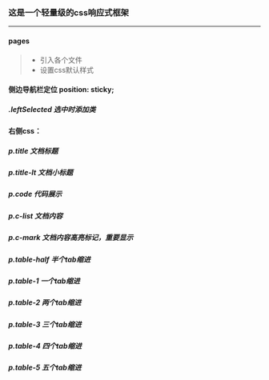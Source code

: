### 这是一个轻量级的css响应式框架
- - -
#### pages
   > - 引入各个文件
   > - 设置css默认样式

#### 侧边导航栏定位  position: sticky;
##### .leftSelected 选中时添加类
#### 右侧css：
##### p.title 文档标题
##### p.title-lt 文档小标题
##### p.code 代码展示
##### p.c-list 文档内容
##### p.c-mark 文档内容高亮标记，重要显示
##### p.table-half 半个tab缩进
##### p.table-1 一个tab缩进
##### p.table-2 两个tab缩进
##### p.table-3 三个tab缩进
##### p.table-4 四个tab缩进
##### p.table-5 五个tab缩进
